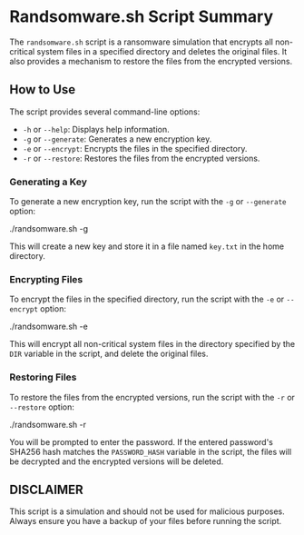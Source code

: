 # Randsomware.sh Script Summary

The `randsomware.sh` script is a ransomware simulation that encrypts all non-critical system files in a specified directory and deletes the original files. It also provides a mechanism to restore the files from the encrypted versions.

## How to Use

The script provides several command-line options:

- `-h` or `--help`: Displays help information.
- `-g` or `--generate`: Generates a new encryption key.
- `-e` or `--encrypt`: Encrypts the files in the specified directory.
- `-r` or `--restore`: Restores the files from the encrypted versions.

### Generating a Key

To generate a new encryption key, run the script with the `-g` or `--generate` option:

./randsomware.sh -g

This will create a new key and store it in a file named `key.txt` in the home directory.

### Encrypting Files

To encrypt the files in the specified directory, run the script with the `-e` or `--encrypt` option:

./randsomware.sh -e


This will encrypt all non-critical system files in the directory specified by the `DIR` variable in the script, and delete the original files.

### Restoring Files

To restore the files from the encrypted versions, run the script with the `-r` or `--restore` option:

./randsomware.sh -r


You will be prompted to enter the password. If the entered password's SHA256 hash matches the `PASSWORD_HASH` variable in the script, the files will be decrypted and the encrypted versions will be deleted.

## DISCLAIMER

This script is a simulation and should not be used for malicious purposes. Always ensure you have a backup of your files before running the script.

